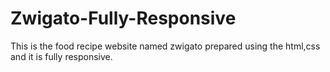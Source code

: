 # Zwigato-Fully-Responsive
 This is the food recipe website named zwigato prepared using the html,css and it is fully responsive.
